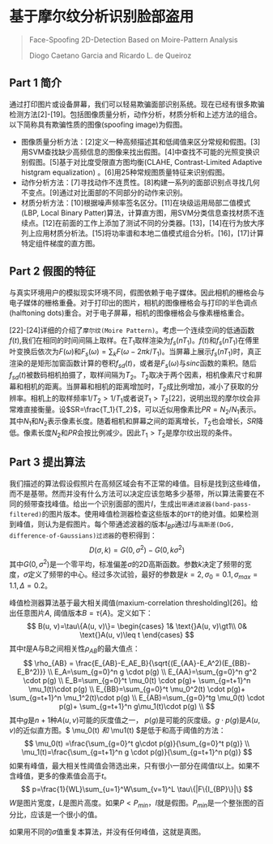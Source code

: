 #  基于摩尔纹分析识别脸部盗用

>  Face-Spoofing 2D-Detection Based on Moire-Pattern Analysis
>
>  Diogo Caetano Garcia and Ricardo L. de Queiroz

## Part 1 简介

通过打印图片或设备屏幕，我们可以轻易欺骗面部识别系统。现在已经有很多欺骗检测方法[2]-[19]。包括图像质量分析，动作分析，材质分析和上述方法的组合。以下简称具有欺骗性质的图像(spoofing image)为假图。

-  图像质量分析方法：[2]定义一种高频描述其和低阈值来区分常规和假图。[3]用SVM查找缺少高频信息的图像来找出假图。[4]中查找不可能的光照变换识别假图。[5]基于对比度受限直方图均衡(CLAHE, Contrast-Limited Adaptive histgram equalization) 。[6]用25种常规图质量特征来识别假图。
-  动作分析方法：[7]寻找动作不连贯性。[8]构建一系列的面部识别点寻找几何不变点。[9]通过对比面部的不同部分的动作来识别。
-  材质分析方法：[10]根据噪声频率签名区分。[11]在块级运用局部二值模式(LBP, Local Binary Patter)算法，计算直方图，用SVM分类信息查找材质不连续点。[12]在前面的工作上添加了测试不同的分类器。[13]，[14]在行为放大序列上应用材质分析法。[15]将功率谱和本地二值模式组合分析。[16]，[17]计算特定组件梯度的直方图。

## Part 2 假图的特征

与真实环境用户的模拟现实环境不同，假图依赖于电子媒体。因此相机的栅格会与电子媒体的栅格重叠。对于打印出的图片，相机的图像栅格会与打印的半色调点(halftoning dots)重合。对于电子屏幕，相机的图像栅格会与像素栅格重合。

[22]-[24]详细的介绍了`摩尔纹(Moire Pattern)`。考虑一个连续空间的低通函数$f(t)$,我们在相同的时间间隔上取样。在$T_1$取样渲染为$f_s(nT_1)$。$f(t)$和$f_s(nT_1)$在傅里叶变换后依次为$F(\omega)$和$F_s(\omega)=\sum_kF(\omega-2 \pi k/T_1)$。当屏幕上展示$f_s(nT_1)$时，真正渲染的是矩形加窗函数计算的卷积$f_{sd}(t)$，或者是$F_s(\omega)$与$sinc$函数的乘积。随后$f_{sd}(t)$被数码相机拍摄了，取样间隔为$T_2$。$T_2$取决于两个因素，相机像素尺寸和屏幕和相机的距离。当屏幕和相机的距离增加时，$T_2$成比例增加，减小了获取的分辨率。相机上的取样频率$1/T_2 \gt 1/T_1$或者说$T_1 \gt T_2$[22]，说明出现的摩尔纹会非常难直接衡量。设$SR=\frac{T_1}{T_2}$，可以近似用像素比$PR=N_2/N_1$表示。其中$N_1$和$N_2$表示像素长度。随着相机和屏幕之间的距离增长，$T_2$也会增长，$SR$降低。像素长度$N_2$和$PR$会按比例减少。因此$T_1 \gt T_2$是摩尔纹出现的条件。

## Part 3 提出算法

我们描述的算法假设假照片在高频区域会有不正常的峰值。目标是找到这些峰值，而不是基带。然而并没有什么方法可以决定应该忽略多少基带，所以算法需要在不同的频带查找峰值。给出一个识别面部的图片$I$，生成出`带通滤波器(band-pass-filtered)`的图片版本。使用峰值检测器检查这些版本的`DFT`的绝对值。如果检测到峰值，则认为是假图片。每个带通滤波器的版本$I_{BP}$通过$I$与`高斯差(DoG, difference-of-Gaussians)过滤器`的卷积得到：
$$
D(\sigma, k) = G(0, \sigma^2)-G(0, k\sigma^2)
$$
其中$G(0, \sigma^2)$是一个零平均，标准偏差$\sigma$的2D高斯函数。参数$k$决定了频带的宽度，$\sigma$定义了频带的中心。经过多次试验，最好的参数是$k=2, \sigma_0=0.1, \sigma_{max}=1.1,\Delta=0.2$。

峰值检测器算法基于最大相关阈值(maxium-correlation thresholding)[26]。给出任意图片$A$, 阈值版本$B= \tau \{A\}$。定义如下：
$$
B(u, v)=\tau\{A(u, v)\}=
\begin{cases}
1& \text{}A(u, v)\gt1\\
0& \text{}A(u, v)\leq t
\end{cases}
$$
其中$t$是A与B之间相关性$\rho_{AB}$的最大值点：
$$
\rho_{AB} = \frac{E_{AB}-E_AE_B}{\sqrt{(E_{AA}-E_A^2)(E_{BB}-E_B^2)}} \\
E_A=\sum_{g=0}^n g \cdot p(g) \\
E_{AA}=\sum_{g=0}^n g^2 \cdot p(g) \\
E_B=\sum_{g=0}^t \mu_0(t) \cdot p(g)+ \sum_{g=t+1}^n \mu_1(t)\cdot p(g)  \\
E_{BB}=\sum_{g=0}^t \mu_0^2(t) \cdot p(g)+ \sum_{g=t+1}^n \mu_1^2(t)\cdot p(g)  \\
E_{AB}=\sum_{g=0}^tg \mu_0(t) \cdot p(g)+ \sum_{g=t+1}^n g\mu_1(t)\cdot p(g)  \\
$$
其中$g$是$n+1$种$A(u,v)$可能的灰度值之一， $p(g)$是可能的灰度级。$g\cdot p(g)$是$A(u,v)$的近似直方图。$ \mu_0(t) $和$ \mu1(t) $是低于和高于阈值的方法：
$$
\mu_0(t) =\frac{\sum_{g=0}^t g\cdot p(g)}{\sum_{g=0}^t p(g)} \\
 \mu_1(t)=\frac{\sum_{g=t+1}^n g \cdot p(g)}{\sum_{g=t+1}^n p(g)}
$$
如果有峰值，最大相关性阈值会筛选出来，只有很小一部分在阈值$t$以上。如果不含峰值，更多的像素值会高于$t$。
$$
p=\frac{1}{WL}\sum_{u=1}^W\sum_{v=1}^L \tau\{|F\{I_{BP}\}|\}
$$
$W$是图片宽度，$L$是图片高度。如果$P \lt P_{min}$，$I$就是假图。$P_{min}$是一个整张图的百分比，应该是一个很小的值。

如果用不同的$\sigma$值重复本算法，并没有任何峰值，这就是真图。